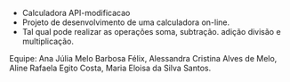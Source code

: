 - Calculadora API-modificacao 
- Projeto de desenvolvimento de uma calculadora on-line. 
- Tal qual pode realizar as operações soma, subtração. adição divisão e multiplicação. 

Equipe: Ana Júlia Melo Barbosa Félix, Alessandra Cristina Alves de Melo, Aline Rafaela Egito Costa, Maria Eloisa da Silva Santos.